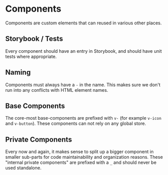# Components

Components are custom elements that can reused in various other places.

## Storybook / Tests

Every component should have an entry in Storybook, and should have unit tests where appropriate.

## Naming

Components must always have a `-` in the name. This makes sure we don't run into any conflicts with HTML element names.

## Base Components

The core-most base-components are prefixed with `v-` (for example `v-icon` and `v-button`). These components can not rely on any global store.

## Private Components

Every now and again, it makes sense to split up a bigger component in smaller sub-parts for code maintainability and organization reasons. These "internal private components" are prefixed with a `_` and should never be used standalone.
